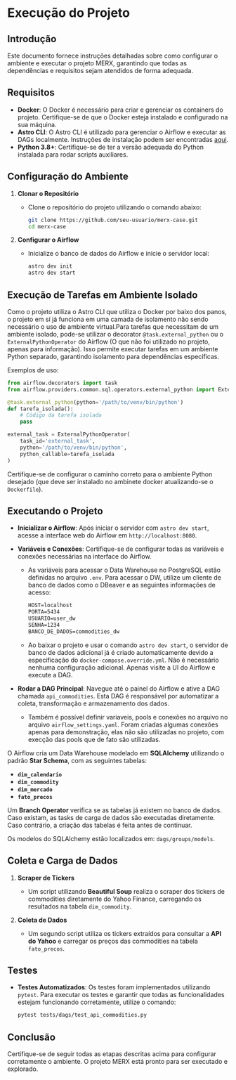 # Execução do Projeto

## Introdução

Este documento fornece instruções detalhadas sobre como configurar o ambiente e executar o projeto MERX, garantindo que todas as dependências e requisitos sejam atendidos de forma adequada.

## Requisitos

- **Docker**: O Docker é necessário para criar e gerenciar os containers do projeto. Certifique-se de que o Docker esteja instalado e configurado na sua máquina.
- **Astro CLI**: O Astro CLI é utilizado para gerenciar o Airflow e executar as DAGs localmente. Instruções de instalação podem ser encontradas [aqui](https://www.astronomer.io/docs/astro/cli/install-cli/).
- **Python 3.8+**: Certifique-se de ter a versão adequada do Python instalada para rodar scripts auxiliares.

## Configuração do Ambiente

1. **Clonar o Repositório**
   - Clone o repositório do projeto utilizando o comando abaixo:

     ```bash
     git clone https://github.com/seu-usuario/merx-case.git
     cd merx-case
     ```

2. **Configurar o Airflow**
   - Inicialize o banco de dados do Airflow e inicie o servidor local:

     ```bash
     astro dev init
     astro dev start
     ```

## Execução de Tarefas em Ambiente Isolado

Como o projeto utiliza o Astro CLI que utiliza o Docker por baixo dos panos, o projeto em sí já funciona em uma camada de isolamento não sendo necessário o uso de ambiente virtual.Para tarefas que necessitam de um ambiente isolado, pode-se utilizar o decorator `@task.external_python` ou o `ExternalPythonOperator` do Airflow (O que não foi utilizado no projeto, apenas para informação). Isso permite executar tarefas em um ambiente Python separado, garantindo isolamento para dependências específicas. 

Exemplos de uso:

  ```python
  from airflow.decorators import task
  from airflow.providers.common.sql.operators.external_python import ExternalPythonOperator

  @task.external_python(python='/path/to/venv/bin/python')
  def tarefa_isolada():
      # Código da tarefa isolada
      pass

  external_task = ExternalPythonOperator(
      task_id='external_task',
      python='/path/to/venv/bin/python',
      python_callable=tarefa_isolada
  )
  ```

Certifique-se de configurar o caminho correto para o ambiente Python desejado (que deve ser instalado no ambinete docker atualizando-se o `Dockerfile`).

## Executando o Projeto

- **Inicializar o Airflow**: Após iniciar o servidor com `astro dev start`, acesse a interface web do Airflow em `http://localhost:8080`.
- **Variáveis e Conexões**: Certifique-se de configurar todas as variáveis e conexões necessárias na interface do Airflow.
  - As variáveis para acessar o Data Warehouse no PostgreSQL estão definidas no arquivo `.env`. Para acessar o DW, utilize um cliente de banco de dados como o DBeaver e as seguintes informações de acesso:
  
    ```txt
    HOST=localhost
    PORTA=5434
    USUARIO=user_dw
    SENHA=1234
    BANCO_DE_DADOS=commodities_dw
    ```

  - Ao baixar o projeto e usar o comando `astro dev start`, o servidor de banco de dados adicional já é criado automaticamente devido a especificação do `docker-compose.override.yml`. Não é necessário nenhuma configuração adicional. Apenas visite a UI do Airflow e execute a DAG.

- **Rodar a DAG Principal**: Navegue até o painel do Airflow e ative a DAG chamada `api_commodities`. Esta DAG é responsável por automatizar a coleta, transformação e armazenamento dos dados.

  - Também é possível definir variaveis, pools e conexões no arquivo no arquivo `airflow_settings.yaml`. Foram criadas algumas conexões apenas para demonstração, elas não são utilizadas no projeto, com execção das pools que de fato são utilizadas.

O Airflow cria um Data Warehouse modelado em **SQLAlchemy** utilizando o padrão **Star Schema**, com as seguintes tabelas:

- **`dim_calendario`**
- **`dim_commodity`**
- **`dim_mercado`**
- **`fato_precos`**

Um **Branch Operator** verifica se as tabelas já existem no banco de dados. Caso existam, as tasks de carga de dados são executadas diretamente. Caso contrário, a criação das tabelas é feita antes de continuar.

Os modelos do SQLAlchemy estão localizados em: `dags/groups/models`.

## Coleta e Carga de Dados

1. **Scraper de Tickers**
   - Um script utilizando **Beautiful Soup** realiza o scraper dos tickers de commodities diretamente do Yahoo Finance, carregando os resultados na tabela `dim_commodity`.

2. **Coleta de Dados**
   - Um segundo script utiliza os tickers extraídos para consultar a **API do Yahoo** e carregar os preços das commodities na tabela `fato_precos`.

## Testes

- **Testes Automatizados**: Os testes foram implementados utilizando `pytest`. Para executar os testes e garantir que todas as funcionalidades estejam funcionando corretamente, utilize o comando:

  ```bash
  pytest tests/dags/test_api_commodities.py
  ```

## Conclusão

Certifique-se de seguir todas as etapas descritas acima para configurar corretamente o ambiente. O projeto MERX está pronto para ser executado e explorado.
